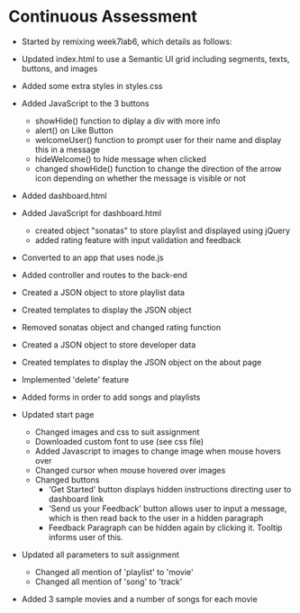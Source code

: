# Continuous Assessment

- Started by remixing week7lab6, which details as follows:
- Updated index.html to use a Semantic UI grid including segments, texts, buttons, and
  images
- Added some extra styles in styles.css
- Added JavaScript to the 3 buttons
  - showHide() function to diplay a div with more info
  - alert() on Like Button
  - welcomeUser() function to prompt user for their name and display this in a message
  - hideWelcome() to hide message when clicked
  - changed showHide() function to change the direction of the arrow icon depending on
    whether the message is visible or not
- Added dashboard.html
- Added JavaScript for dashboard.html
  - created object "sonatas" to store playlist and displayed using jQuery
  - added rating feature with input validation and feedback
- Converted to an app that uses node.js
- Added controller and routes to the back-end

- Created a JSON object to store playlist data
- Created templates to display the JSON object
- Removed sonatas object and changed rating function
- Created a JSON object to store developer data
- Created templates to display the JSON object on the about page

- Implemented 'delete' feature
- Added forms in order to add songs and playlists

- Updated start page
  - Changed images and css to suit assignment
  - Downloaded custom font to use (see css file)
  - Added Javascript to images to change image when mouse hovers over
  - Changed cursor when mouse hovered over images
  - Changed buttons
    - 'Get Started' button displays hidden instructions directing user to dashboard link
    - 'Send us your Feedback' button allows user to input a message, which is then read back to the user in a hidden paragraph
    - Feedback Paragraph can be hidden again by clicking it. Tooltip informs user of this.

- Updated all parameters to suit assignment
  - Changed all mention of 'playlist' to 'movie'
  - Changed all mention of 'song' to 'track'
  
- Added 3 sample movies and a number of songs for each movie
